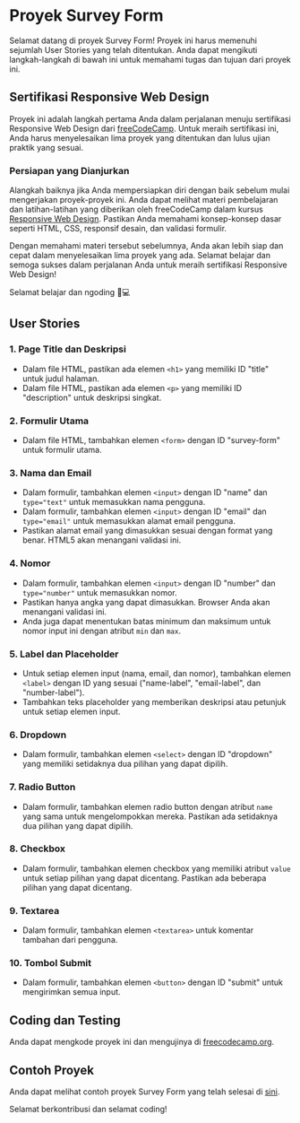 # Proyek Survey Form

Selamat datang di proyek Survey Form! Proyek ini harus memenuhi sejumlah User Stories yang telah ditentukan. Anda dapat mengikuti langkah-langkah di bawah ini untuk memahami tugas dan tujuan dari proyek ini.

## Sertifikasi Responsive Web Design

Proyek ini adalah langkah pertama Anda dalam perjalanan menuju sertifikasi Responsive Web Design dari [freeCodeCamp](https://www.freecodecamp.org/learn/2022/responsive-web-design/). Untuk meraih sertifikasi ini, Anda harus menyelesaikan lima proyek yang ditentukan dan lulus ujian praktik yang sesuai.

### Persiapan yang Dianjurkan

Alangkah baiknya jika Anda mempersiapkan diri dengan baik sebelum mulai mengerjakan proyek-proyek ini. Anda dapat melihat materi pembelajaran dan latihan-latihan yang diberikan oleh freeCodeCamp dalam kursus [Responsive Web Design](https://www.freecodecamp.org/learn/2022/responsive-web-design/). Pastikan Anda memahami konsep-konsep dasar seperti HTML, CSS, responsif desain, dan validasi formulir.

Dengan memahami materi tersebut sebelumnya, Anda akan lebih siap dan cepat dalam menyelesaikan lima proyek yang ada. Selamat belajar dan semoga sukses dalam perjalanan Anda untuk meraih sertifikasi Responsive Web Design!

Selamat belajar dan ngoding 🤩💻


## User Stories

### 1. Page Title dan Deskripsi

- Dalam file HTML, pastikan ada elemen `<h1>` yang memiliki ID "title" untuk judul halaman.
- Dalam file HTML, pastikan ada elemen `<p>` yang memiliki ID "description" untuk deskripsi singkat.

### 2. Formulir Utama

- Dalam file HTML, tambahkan elemen `<form>` dengan ID "survey-form" untuk formulir utama.

### 3. Nama dan Email

- Dalam formulir, tambahkan elemen `<input>` dengan ID "name" dan `type="text"` untuk memasukkan nama pengguna.
- Dalam formulir, tambahkan elemen `<input>` dengan ID "email" dan `type="email"` untuk memasukkan alamat email pengguna.
- Pastikan alamat email yang dimasukkan sesuai dengan format yang benar. HTML5 akan menangani validasi ini.

### 4. Nomor

- Dalam formulir, tambahkan elemen `<input>` dengan ID "number" dan `type="number"` untuk memasukkan nomor.
- Pastikan hanya angka yang dapat dimasukkan. Browser Anda akan menangani validasi ini.
- Anda juga dapat menentukan batas minimum dan maksimum untuk nomor input ini dengan atribut `min` dan `max`.

### 5. Label dan Placeholder

- Untuk setiap elemen input (nama, email, dan nomor), tambahkan elemen `<label>` dengan ID yang sesuai ("name-label", "email-label", dan "number-label").
- Tambahkan teks placeholder yang memberikan deskripsi atau petunjuk untuk setiap elemen input.

### 6. Dropdown

- Dalam formulir, tambahkan elemen `<select>` dengan ID "dropdown" yang memiliki setidaknya dua pilihan yang dapat dipilih.

### 7. Radio Button

- Dalam formulir, tambahkan elemen radio button dengan atribut `name` yang sama untuk mengelompokkan mereka. Pastikan ada setidaknya dua pilihan yang dapat dipilih.

### 8. Checkbox

- Dalam formulir, tambahkan elemen checkbox yang memiliki atribut `value` untuk setiap pilihan yang dapat dicentang. Pastikan ada beberapa pilihan yang dapat dicentang.

### 9. Textarea

- Dalam formulir, tambahkan elemen `<textarea>` untuk komentar tambahan dari pengguna.

### 10. Tombol Submit

- Dalam formulir, tambahkan elemen `<button>` dengan ID "submit" untuk mengirimkan semua input.

## Coding dan Testing

Anda dapat mengkode proyek ini dan mengujinya di [freecodecamp.org](https://www.freecodecamp.org/learn/2022/responsive-web-design/build-a-survey-form-project/build-a-survey-form).

## Contoh Proyek

Anda dapat melihat contoh proyek Survey Form yang telah selesai di [sini](https://survey-form.freecodecamp.rocks).

Selamat berkontribusi dan selamat coding!
